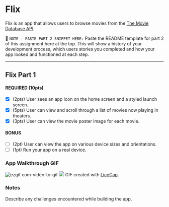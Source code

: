 # Flix

Flix is an app that allows users to browse movies from the [The Movie Database API](http://docs.themoviedb.apiary.io/#).

📝 `NOTE - PASTE PART 2 SNIPPET HERE:` Paste the README template for part 2 of this assignment here at the top. This will show a history of your development process, which users stories you completed and how your app looked and functioned at each step.

---

## Flix Part 1


#### REQUIRED (10pts)
- [x] (2pts) User sees an app icon on the home screen and a styled launch screen.
- [x] (5pts) User can view and scroll through a list of movies now playing in theaters.
- [x] (3pts) User can view the movie poster image for each movie.

#### BONUS
- [ ] (2pt) User can view the app on various device sizes and orientations.
- [ ] (1pt) Run your app on a real device.

### App Walkthrough GIF

![ezgif com-video-to-gif](https://user-images.githubusercontent.com/51516265/129590973-9ded051a-3ab6-4c54-89f3-5ff25face50b.gif)
![](https://s7.ezgif.com/save/ezgif-7-e9f41068ed68.gif)
GIF created with [LiceCap](https://s7.ezgif.com/save/ezgif-7-e9f41068ed68.gif).

### Notes
Describe any challenges encountered while building the app.
